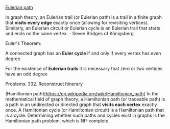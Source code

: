 [Eulerian path](https://en.wikipedia.org/wiki/Eulerian_path#:~:text=In%20graph%20theory%2C%20an%20Eulerian,ends%20on%20the%20same%20vertex.)

In graph theory, an Eulerian trail (or Eulerian path) is a trail in a finite graph that **visits every edge** exactly once (allowing for revisiting vertices). Similarly, an Eulerian circuit or Eulerian cycle is an Eulerian trail that starts and ends on the same vertex. -  Seven Bridges of Königsberg

Euler's Theorem:

A connected graph has an **Euler cycle** if and only if every vertex has even degree.

For the existence of **Eulerian trails** it is necessary that zero or two vertices have an odd degree

Problems: 332. Reconstruct Itinerary


(Hamiltonian path)[https://en.wikipedia.org/wiki/Hamiltonian_path]
In the mathematical field of graph theory, a Hamiltonian path (or traceable path) is a path in an undirected or directed graph that **visits each vertex** exactly once. A Hamiltonian cycle (or Hamiltonian circuit) is a Hamiltonian path that is a cycle. Determining whether such paths and cycles exist in graphs is the Hamiltonian path problem, which is NP-complete.